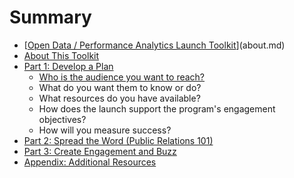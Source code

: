 # Summary

* [[Open Data / Performance Analytics Launch Toolkit](README.md)](about.md)
* [About This Toolkit](Open-Data-Performance-Analytics-Launch-Toolkit/about.md)
* [Part 1: Develop a Plan](part_1_develop_a_plan/part1.md)
  * [Who is the audience you want to reach?](who.md)
  * What do you want them to know or do?
  * What resources do you have available?
  * How does the launch support the program's engagement objectives?
  * How will you measure success?
* [Part 2: Spread the Word (Public Relations 101)](part_2_spread_the_word_public_relations_101/part2.md)
* [Part 3: Create Engagement and Buzz](part_3_create_engagement_and_buzz/part3.md)
* [Appendix: Additional Resources](appendix_additional_resources/appendix.md)


